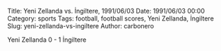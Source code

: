Title: Yeni Zellanda vs. İngiltere, 1991/06/03
Date: 1991/06/03 00:00
Category: sports
Tags: football, football scores, Yeni Zellanda, İngiltere
Slug: yeni-zellanda-vs-ingiltere
Author: carbonero


Yeni Zellanda 0 - 1 İngiltere
